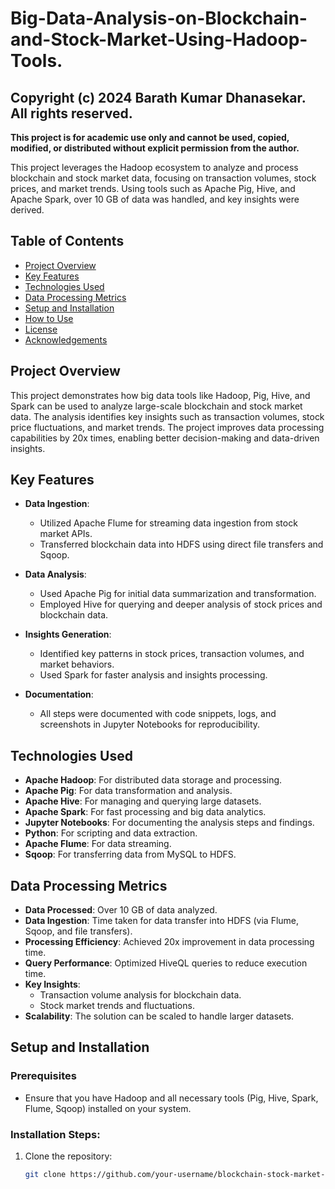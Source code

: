 # Big-Data-Analysis-on-Blockchain-and-Stock-Market-Using-Hadoop-Tools.

## Copyright (c) 2024 Barath Kumar Dhanasekar. All rights reserved.

**This project is for academic use only and cannot be used, copied, modified, or distributed without explicit permission from the author.**


This project leverages the Hadoop ecosystem to analyze and process blockchain and stock market data, focusing on transaction volumes, stock prices, and market trends. Using tools such as Apache Pig, Hive, and Apache Spark, over 10 GB of data was handled, and key insights were derived.

## Table of Contents

- [Project Overview](#project-overview)
- [Key Features](#key-features)
- [Technologies Used](#technologies-used)
- [Data Processing Metrics](#data-processing-metrics)
- [Setup and Installation](#setup-and-installation)
- [How to Use](#how-to-use)
- [License](#license)
- [Acknowledgements](#acknowledgements)

## Project Overview

This project demonstrates how big data tools like Hadoop, Pig, Hive, and Spark can be used to analyze large-scale blockchain and stock market data. The analysis identifies key insights such as transaction volumes, stock price fluctuations, and market trends. The project improves data processing capabilities by 20x times, enabling better decision-making and data-driven insights.

## Key Features

- **Data Ingestion**: 
  - Utilized Apache Flume for streaming data ingestion from stock market APIs.
  - Transferred blockchain data into HDFS using direct file transfers and Sqoop.
  
- **Data Analysis**: 
  - Used Apache Pig for initial data summarization and transformation.
  - Employed Hive for querying and deeper analysis of stock prices and blockchain data.
  
- **Insights Generation**: 
  - Identified key patterns in stock prices, transaction volumes, and market behaviors.
  - Used Spark for faster analysis and insights processing.
  
- **Documentation**: 
  - All steps were documented with code snippets, logs, and screenshots in Jupyter Notebooks for reproducibility.

## Technologies Used

- **Apache Hadoop**: For distributed data storage and processing.
- **Apache Pig**: For data transformation and analysis.
- **Apache Hive**: For managing and querying large datasets.
- **Apache Spark**: For fast processing and big data analytics.
- **Jupyter Notebooks**: For documenting the analysis steps and findings.
- **Python**: For scripting and data extraction.
- **Apache Flume**: For data streaming.
- **Sqoop**: For transferring data from MySQL to HDFS.

## Data Processing Metrics

- **Data Processed**: Over 10 GB of data analyzed.
- **Data Ingestion**: Time taken for data transfer into HDFS (via Flume, Sqoop, and file transfers).
- **Processing Efficiency**: Achieved 20x improvement in data processing time.
- **Query Performance**: Optimized HiveQL queries to reduce execution time.
- **Key Insights**: 
  - Transaction volume analysis for blockchain data.
  - Stock market trends and fluctuations.
- **Scalability**: The solution can be scaled to handle larger datasets.

## Setup and Installation

### Prerequisites
- Ensure that you have Hadoop and all necessary tools (Pig, Hive, Spark, Flume, Sqoop) installed on your system.

### Installation Steps:
1. Clone the repository:
   ```bash
   git clone https://github.com/your-username/blockchain-stock-market-big-data.git
